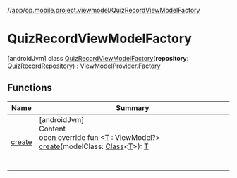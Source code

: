 //[app](../../../index.md)/[op.mobile.project.viewmodel](../index.md)/[QuizRecordViewModelFactory](index.md)



# QuizRecordViewModelFactory  
 [androidJvm] class [QuizRecordViewModelFactory](index.md)(**repository**: [QuizRecordRepository](../../op.mobile.project.repository/-quiz-record-repository/index.md)) : ViewModelProvider.Factory   


## Functions  
  
|  Name |  Summary | 
|---|---|
| <a name="op.mobile.project.viewmodel/QuizRecordViewModelFactory/create/#java.lang.Class[TypeParam(bounds=[androidx.lifecycle.ViewModel?])]/PointingToDeclaration/"></a>[create](create.md)| <a name="op.mobile.project.viewmodel/QuizRecordViewModelFactory/create/#java.lang.Class[TypeParam(bounds=[androidx.lifecycle.ViewModel?])]/PointingToDeclaration/"></a>[androidJvm]  <br>Content  <br>open override fun <[T](create.md) : ViewModel?> [create](create.md)(modelClass: [Class](https://docs.oracle.com/javase/8/docs/api/java/lang/Class.html)<[T](create.md)>): [T](create.md)  <br><br><br>|

